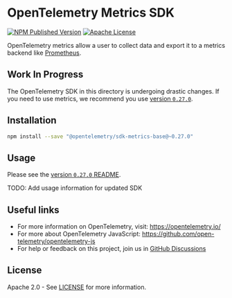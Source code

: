 # OpenTelemetry Metrics SDK

[![NPM Published Version][npm-img]][npm-url]
[![Apache License][license-image]][license-image]

OpenTelemetry metrics allow a user to collect data and export it to a metrics backend like [Prometheus](https://prometheus.io/).

## Work In Progress

The OpenTelemetry SDK in this directory is undergoing drastic changes. If you need to use metrics, we recommend you use [version `0.27.0`](https://github.com/open-telemetry/opentelemetry-js/tree/experimental/v0.27.0/experimental/packages/opentelemetry-sdk-metrics-base).

## Installation

```bash
npm install --save "@opentelemetry/sdk-metrics-base@~0.27.0"
```

## Usage

Please see the [version `0.27.0` README](https://github.com/open-telemetry/opentelemetry-js/tree/experimental/v0.27.0/experimental/packages/opentelemetry-sdk-metrics-base#usage).

TODO: Add usage information for updated SDK

## Useful links

- For more information on OpenTelemetry, visit: <https://opentelemetry.io/>
- For more about OpenTelemetry JavaScript: <https://github.com/open-telemetry/opentelemetry-js>
- For help or feedback on this project, join us in [GitHub Discussions][discussions-url]

## License

Apache 2.0 - See [LICENSE][license-url] for more information.

[discussions-url]: https://github.com/open-telemetry/opentelemetry-js/discussions
[license-url]: https://github.com/open-telemetry/opentelemetry-js/blob/main/LICENSE
[license-image]: https://img.shields.io/badge/license-Apache_2.0-green.svg?style=flat
[npm-url]: https://www.npmjs.com/package/@opentelemetry/sdk-metrics-base
[npm-img]: https://badge.fury.io/js/%40opentelemetry%2Fmetrics.svg
